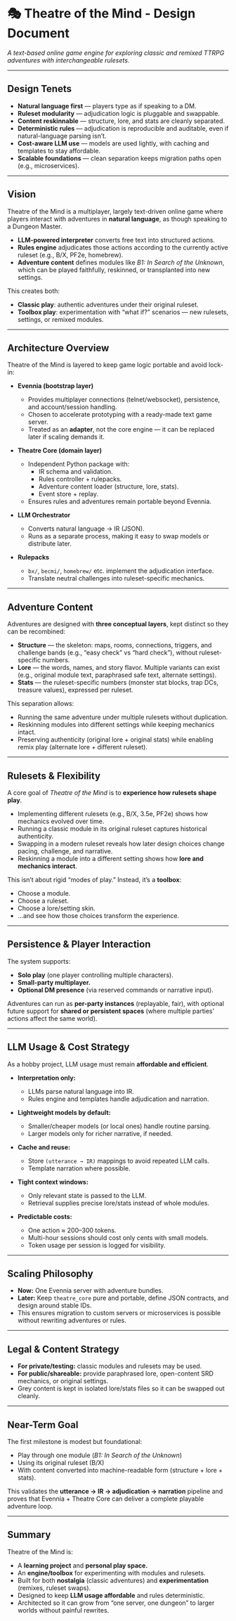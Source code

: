 # 🎭 Theatre of the Mind - Design Document
*A text-based online game engine for exploring classic and remixed TTRPG adventures with interchangeable rulesets.*

---

## Design Tenets
- **Natural language first** — players type as if speaking to a DM.  
- **Ruleset modularity** — adjudication logic is pluggable and swappable.  
- **Content reskinnable** — structure, lore, and stats are cleanly separated.  
- **Deterministic rules** — adjudication is reproducible and auditable, even if natural-language parsing isn’t.  
- **Cost-aware LLM use** — models are used lightly, with caching and templates to stay affordable.  
- **Scalable foundations** — clean separation keeps migration paths open (e.g., microservices).  

---

## Vision
Theatre of the Mind is a multiplayer, largely text-driven online game where players interact with adventures in **natural language**, as though speaking to a Dungeon Master.  

- **LLM-powered interpreter** converts free text into structured actions.  
- **Rules engine** adjudicates those actions according to the currently active ruleset (e.g., B/X, PF2e, homebrew).  
- **Adventure content** defines modules like *B1: In Search of the Unknown*, which can be played faithfully, reskinned, or transplanted into new settings.  

This creates both:  
- **Classic play**: authentic adventures under their original ruleset.  
- **Toolbox play**: experimentation with “what if?” scenarios — new rulesets, settings, or remixed modules.  

---

## Architecture Overview

Theatre of the Mind is layered to keep game logic portable and avoid lock-in:

- **Evennia (bootstrap layer)**  
  - Provides multiplayer connections (telnet/websocket), persistence, and account/session handling.  
  - Chosen to accelerate prototyping with a ready-made text game server.  
  - Treated as an **adapter**, not the core engine — it can be replaced later if scaling demands it.  

- **Theatre Core (domain layer)**  
  - Independent Python package with:  
    - IR schema and validation.  
    - Rules controller + rulepacks.  
    - Adventure content loader (structure, lore, stats).  
    - Event store + replay.  
  - Ensures rules and adventures remain portable beyond Evennia.  

- **LLM Orchestrator**  
  - Converts natural language → IR (JSON).  
  - Runs as a separate process, making it easy to swap models or distribute later.  

- **Rulepacks**  
  - `bx/`, `becmi/`, `homebrew/` etc. implement the adjudication interface.  
  - Translate neutral challenges into ruleset-specific mechanics.  

---

## Adventure Content

Adventures are designed with **three conceptual layers**, kept distinct so they can be recombined:

- **Structure** — the skeleton: maps, rooms, connections, triggers, and challenge bands (e.g., “easy check” vs “hard check”), without ruleset-specific numbers.  
- **Lore** — the words, names, and story flavor. Multiple variants can exist (e.g., original module text, paraphrased safe text, alternate settings).  
- **Stats** — the ruleset-specific numbers (monster stat blocks, trap DCs, treasure values), expressed per ruleset.  

This separation allows:  
- Running the same adventure under multiple rulesets without duplication.  
- Reskinning modules into different settings while keeping mechanics intact.  
- Preserving authenticity (original lore + original stats) while enabling remix play (alternate lore + different ruleset).  

---

## Rulesets & Flexibility

A core goal of *Theatre of the Mind* is to **experience how rulesets shape play**.  

- Implementing different rulesets (e.g., B/X, 3.5e, PF2e) shows how mechanics evolved over time.  
- Running a classic module in its original ruleset captures historical authenticity.  
- Swapping in a modern ruleset reveals how later design choices change pacing, challenge, and narrative.  
- Reskinning a module into a different setting shows how **lore and mechanics interact**.  

This isn’t about rigid “modes of play.” Instead, it’s a **toolbox**:  
- Choose a module.  
- Choose a ruleset.  
- Choose a lore/setting skin.  
- …and see how those choices transform the experience.  

---

## Persistence & Player Interaction

The system supports:  
- **Solo play** (one player controlling multiple characters).  
- **Small-party multiplayer.**  
- **Optional DM presence** (via reserved commands or narrative input).  

Adventures can run as **per-party instances** (replayable, fair), with optional future support for **shared or persistent spaces** (where multiple parties’ actions affect the same world).  

---

## LLM Usage & Cost Strategy

As a hobby project, LLM usage must remain **affordable and efficient**.  

- **Interpretation only:**  
  - LLMs parse natural language into IR.  
  - Rules engine and templates handle adjudication and narration.  

- **Lightweight models by default:**  
  - Smaller/cheaper models (or local ones) handle routine parsing.  
  - Larger models only for richer narrative, if needed.  

- **Cache and reuse:**  
  - Store `(utterance → IR)` mappings to avoid repeated LLM calls.  
  - Template narration where possible.  

- **Tight context windows:**  
  - Only relevant state is passed to the LLM.  
  - Retrieval supplies precise lore/stats instead of whole modules.  

- **Predictable costs:**  
  - One action ≈ 200–300 tokens.  
  - Multi-hour sessions should cost only cents with small models.  
  - Token usage per session is logged for visibility.  

---

## Scaling Philosophy
- **Now:** One Evennia server with adventure bundles.  
- **Later:** Keep `theatre_core` pure and portable, define JSON contracts, and design around stable IDs.  
- This ensures migration to custom servers or microservices is possible without rewriting adventures or rules.  

---

## Legal & Content Strategy
- **For private/testing:** classic modules and rulesets may be used.  
- **For public/shareable:** provide paraphrased lore, open-content SRD mechanics, or original settings.  
- Grey content is kept in isolated lore/stats files so it can be swapped out cleanly.  

---

## Near-Term Goal
The first milestone is modest but foundational:  
- Play through one module (*B1: In Search of the Unknown*)  
- Using its original ruleset (B/X)  
- With content converted into machine-readable form (structure + lore + stats).  

This validates the **utterance → IR → adjudication → narration** pipeline and proves that Evennia + Theatre Core can deliver a complete playable adventure loop.  

---

## Summary
Theatre of the Mind is:  
- A **learning project** and **personal play space.**  
- An **engine/toolbox** for experimenting with modules and rulesets.  
- Built for both **nostalgia** (classic adventures) and **experimentation** (remixes, ruleset swaps).  
- Designed to keep **LLM usage affordable** and rules deterministic.  
- Architected so it can grow from “one server, one dungeon” to larger worlds without painful rewrites.  
